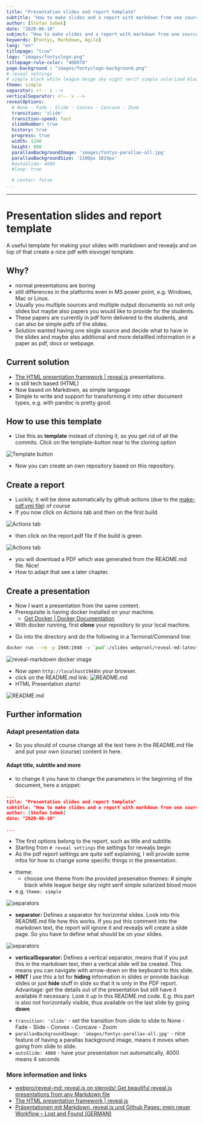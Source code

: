 ```yaml
---
title: "Presentation slides and report template"
subtitle: "How to make slides and a report with markdown from one source"
author: [Stefan Sobek]
date: "2020-06-10"
subject: "How to make slides and a report with markdown from one source"
keywords: [Fontys, Markdown, Agile]
lang: "en"
titlepage: "true"
logo: "images/fontyslogo.png"
titlepage-rule-color: "400070"
page-background : "images/fontyslogo-background.png"
# reveal settings
# simple black white league beige sky night serif simple solarized blood moon
theme: simple
separator: <!-- s -->
verticalSeparator: <!-- v -->
revealOptions:
  # None - Fade - Slide - Convex - Concave - Zoom
  transition: 'slide'
  transition-speed: fast
  slideNumber: true
  history: true
  progress: true
  width: 1248
  height: 800
  parallaxBackgroundImage: 'images/fontys-parallax-all.jpg'
  parallaxBackgroundSize: '2100px 1024px'
  #autoSlide: 4000
  #loop: true

  # center: false
...
```

---

# Presentation slides and report template
<!-- .slide: data-background="images/slides-headline-background.jpg" -->

A useful template for making your slides with markdown and revealjs and on top of that create a nice pdf with eisvogel template.

<!-- s -->

## Why?

- normal presentations are boring<!-- .element: class="fragment" -->
- still differences in the platforms even in MS power point, e.g. Windows, Mac or Linux.<!-- .element: class="fragment" -->
- Usually you multiple sources and multiple output documents so not only slides but maybe also papers you would like to provide for the students.<!-- .element: class="fragment" -->
- These papers are currently in pdf form delivered to the students, and can also be simple pdfs of the slides.<!-- .element: class="fragment" -->
- Solution wanted having one single source and decide what to have in the slides and maybe also additional and more detaillled information in a paper as pdf, docx or webpage.<!-- .element: class="fragment" -->

<!-- s -->

## Current solution

- [The HTML presentation framework | reveal.js](https://revealjs.com/) presentations.
- is still tech based (HTML)
- Now based on Markdown, as simple language
- Simple to write and support for transforming it into other document types, e.g. with pandoc is pretty good.

<!-- s -->

## How to use this template

- Use this as **template** instead of cloning it, so you get rid of all the commits. Click on the template-button near to the cloning option 
  
![Template button](images/template-button.jpg)

- Now you can create an own repository based on this repository.

<!-- s -->

## Create a report

- Luckily, it will be done automatically by github actions (due to the [make-pdf.yml file](.github/workflows/make-pdf.yml)) of course
- If you now click on Actions tab and then on the first build 

![Actions tab](images/actions1.jpg) 

<!-- s -->
- then click on the report.pdf file if the build is green 

![Actions tab](images/actions2.jpg) 

- you will download a PDF which was generated from the README.md file. Nice! 
- How to adapt that see a later chapter. 
  
<!-- s -->  


## Create a presentation

- Now I want a presentation from the same content.
- Prerequisite is having docker installed on your machine.
  - [Get Docker | Docker Documentation](https://docs.docker.com/get-docker/)
- With docker running, first **clone** your repository to your local machine. 

<!-- s -->

- Go into the directory and do the following in a Terminal/Command line: 

```bash
docker run --rm -p 1948:1948 -v `pwd`:/slides webpronl/reveal-md:latest
```

![reveal-markdown docker image](images/reveal1.gif)

<!-- s -->

- Now open `http://localhost1948`in your browser.
- click on the README.md link: 
![README.md](images/reveal2.jpg)
- HTML Presentation starts!

![README.md](images/reveal3.jpg)

<!-- v -->

## Further information

### Adapt presentation data

- So you should of course change all the text here in the README.md file and put your own (course) content in here. 
  
<!-- v -->

#### Adapt title, subtitle and more

- to change it you have to change the parameters in the beginning of the document, here a snippet:


<!-- v -->

```json
...
title: "Presentation slides and report template"
subtitle: "How to make slides and a report with markdown from one source"
author: [Stefan Sobek]
date: "2020-06-10"

...

```

<!-- v -->

- The first options belong to the report, such as title and subtitle. 
- Starting from `# reveal settings` the settings for revealjs begin
- As the pdf report settings are quite self explaining, I will provide some infos for how to change some specific things in the presentation.

<!-- v -->

- theme:
  - choose one theme from the provided presenation themes: # simple black white league beige sky night serif simple solarized blood moon 
- e.g. `theme: simple`

<!-- v -->

![separators](images/reveal4.jpg)

- **separator:** Defines a separator for horizontal slides. Look into this README.md file how this works. If you put this comment into the markdown text, the report will ignore it and revealjs will create a slide page. So you have to define what should be on your slides. 

  
<!-- v -->

![separators](images/reveal4.jpg)

- **verticalSeparator:** Defines a vertical separator, means that if you put this in the markdown text, then a vertical slide will be created. This means you can navigate with arrow-down on the keyboard to this slide. 
- **HINT** I use this a lot for **hiding** information in slides or provide backup slides or just **hide** stuff in slide so that it is only in the PDF report. Advantage: get the details out of the presentation but still have it available if necessary. Look it up in this README.md code. E.g. this part is also not horizontally visible, thus available on the last slide by going **down**
 
<!-- v -->

- `transition: 'slide'` - set the transition from slide to slide to None - Fade - Slide - Convex - Concave - Zoom 
- `parallaxBackgroundImage: 'images/fontys-parallax-all.jpg'` - nice feature of having a parallax background image, means it moves when going from slide to slide. 
- `autoSlide: 4000` - have your presentation run automatically, 4000 means 4 seconds

### More information and links

- [webpro/reveal-md: reveal.js on steroids! Get beautiful reveal.js presentations from any Markdown file](https://github.com/webpro/reveal-md)
- [The HTML presentation framework | reveal.js](https://revealjs.com/)
- [Präsentationen mit Markdown, reveal.js und Github Pages: mein neuer Workflow – Lost and Found (GERMAN)](https://wittenbrink.net/lostandfound/praesentationen-mit-markdown-reveal-js-und-github-pages-mein-neuer-workflow/)